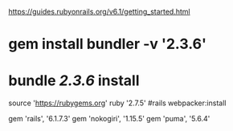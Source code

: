 
https://guides.rubyonrails.org/v6.1/getting_started.html

# gem install bundler -v '2.3.6'
# bundle _2.3.6_ install
source 'https://rubygems.org'
ruby '2.7.5'
#rails webpacker:install

gem 'rails', '6.1.7.3'
gem 'nokogiri', '1.15.5'
gem 'puma', '5.6.4'